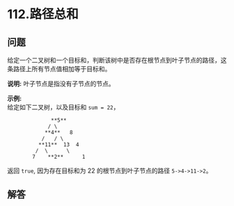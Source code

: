 # 112.路径总和

## 问题

给定一个二叉树和一个目标和，判断该树中是否存在根节点到叶子节点的路径，这条路径上所有节点值相加等于目标和。

**说明:** 叶子节点是指没有子节点的节点。

**示例:**   
给定如下二叉树，以及目标和 `sum = 22`，

```
              **5**
             / \
            **4**   8
           /   / \
          **11**  13  4
         /  \      \
        7    **2**      1

```

返回 `true`, 因为存在目标和为 22 的根节点到叶子节点的路径 `5->4->11->2`。



## 解答

